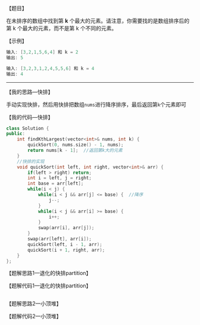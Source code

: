 【题目】

在未排序的数组中找到第 **k** 个最大的元素。请注意，你需要找的是数组排序后的第 k 个最大的元素，而不是第 k 个不同的元素。

【示例】

```c++
输入: [3,2,1,5,6,4] 和 k = 2
输出: 5
```

```c++
输入: [3,2,3,1,2,4,5,5,6] 和 k = 4
输出: 4
```

---

【我的思路—快排】

手动实现快排，然后用快排把数组`nums`进行降序排序，最后返回第`k`个元素即可

【我的代码—快排】

```C++
class Solution {
public:
    int findKthLargest(vector<int>& nums, int k) {
        quickSort(0, nums.size() - 1, nums);
        return nums[k - 1];  //返回第k大的元素
    }
	//快排的实现
    void quickSort(int left, int right, vector<int>& arr) {
        if(left > right) return;
        int i = left, j = right;
        int base = arr[left];
        while(i < j) {
            while(i < j && arr[j] <= base) {  //降序
                j--;
            }
            while(i < j && arr[i] >= base) {
                i++;
            }
            swap(arr[i], arr[j]);
        }
        swap(arr[left], arr[i]);
        quickSort(left, i - 1, arr);
        quickSort(i + 1, right, arr);
    }
};
```

【题解思路1—退化的快排partition】



【题解代码1—退化的快排partition】

```

```

【题解思路2—小顶堆】



【题解代码2—小顶堆】

```

```

